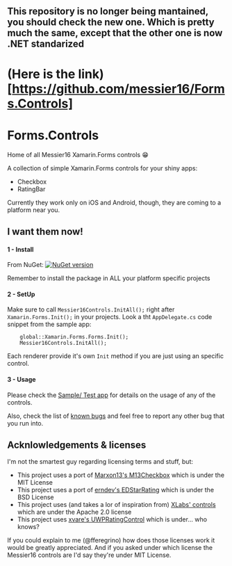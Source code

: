 ## This repository is no longer being mantained, you should check the new one. Which is pretty much the same, except that the other one is now .NET standarized

# (Here is the link)[https://github.com/messier16/Forms.Controls]

# Forms.Controls
Home of all Messier16 Xamarin.Forms controls :grin:

A collection of simple Xamarin.Forms controls for your shiny apps: 

- Checkbox
- RatingBar

Currently they work only on iOS and Android, though, they are coming to a platform near you.

## I want them now!

#### 1 - Install  
From NuGet: [![NuGet version](https://badge.fury.io/nu/Messier16.Forms.Controls.svg)](https://www.nuget.org/packages/Messier16.Forms.Controls/)

Remember to install the package in ALL your platform specific projects

#### 2 - SetUp 
Make sure to call `Messier16Controls.InitAll();` right after `Xamarin.Forms.Init();` in your projects. Look a tht `AppDelegate.cs` code snippet from the sample app:

```
    global::Xamarin.Forms.Forms.Init();
    Messier16Controls.InitAll();
```

Each renderer provide it's own `Init` method if you are just using an specific control.


#### 3 - Usage

Please check the [Sample/ Test app](https://github.com/messier16/Forms.Controls/tree/master/TestApp) for details on the usage of any of the controls.

Also, check the list of [known bugs](https://github.com/messier16/Forms.Controls/labels/bug) and feel free to report any other bug that you run into.

## Acknlowledgements & licenses

I'm not the smartest guy regarding licensing terms and stuff, but:

- This project uses a port of [Marxon13's M13Checkbox](https://github.com/Marxon13/M13Checkbox) which is under the MIT License
- This project uses a port of [erndev's EDStarRating](https://github.com/erndev/EDStarRating) which is under the BSD License
- This project uses (and takes a lor of inspiration from) [XLabs' controls](https://github.com/XLabs/Xamarin-Forms-Labs) which are under the Apache 2.0 license
- This project uses [xvare's UWPRatingControl](https://github.com/xvare/UWPRatingControl) which is under... who knows?

If you could explain to me (@fferegrino) how does those licenses work it would be greatly appreciated. And if you asked under which license the Messier16 controls are I'd say they're under MIT License.
